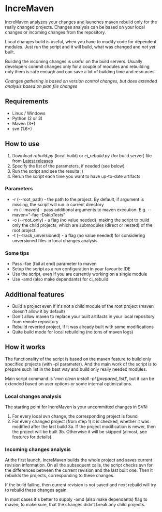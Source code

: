 # IncreMaven
IncreMaven analyzes your changes and launches maven rebuild only for the really changed projects. Changes analysis can be based on your local changes or incoming changes from the repository.

Local changes build is useful, when you have to modify code for dependent modules. Just run the script and it will build, what was changed and _not yet_ built.

Building the incoming changes is useful on the build servers. Usually developers commit changes only for a couple of modules and rebuilding only them is safe enough and can save a lot of building time and resources.

_Changes gathering is based on version control changes, but does extended analysis based on plan file changes_

## Requirements
* Linux / Windows
* Python (2 or 3)
* Maven (3+)
* svn (1.6+)

## How to use
1. Download _rebuild.py_ (local build) or _ci_rebuild.py_ (for build server) file from [Latest releases](https://github.com/bugy/incremaven/releases/latest)
2. Specify the list of the parameters, if needed (see below)
3. Run the script and see the results :)
4. Rerun the script each time you want to have up-to-date artifacts

### Parameters
* -r (--root_path) - the path to the project. By default, if argument is missing, the script will run in current directory
* -m (--maven) - pass additional arguments to maven execution. E.g. --maven="-fae -DskipTests"
* -o (--root_only) - a flag (no value needed), making the script to build only the child projects, which are submodules (direct or nested) of the root project.
* -t (--track_unversioned) - a flag (no value needed) for considering unversioned files in local changes analysis

### Some tips
* Pass -fae (fail at end) parameter to maven
* Setup the script as a run configuration in your favourite IDE 
* Use the script, even if you are currently working on a single module
* Use -amd (also make dependants) for ci_rebuild

## Additional features
* Build a project even if it's not a child module of the root project (maven doesn't allow it by default)
* Don't allow maven to replace your built artifacts in your local repository from remote repository
* Rebuild reverted project, if it was already built with some modifications
* Quite build mode for local rebuilding (no tons of maven logs)

## How it works 
The functionality of the script is based on the maven feature to build only specified projects (with -pl parameter). And the main work of the script is to prepare such list in the best way and build only really needed modules.

Main script command is '_mvn clean install -pl [prepared_list]_', but it can be extended based on user options or some internal optimizations. 

### Local changes analysis
The starting point for IncreMaven is your uncommitted changes in SVN:
1. For every local svn change, the corresponding project is found
2. For every changed project (from step 1) it is checked, whether it was modified after the last build
3a. If the project modification is newer, then the project will be built
3b. Otherwise it will be skipped (almost, see features for details).

### Incoming changes analysis
At the first launch, IncreMaven builds the whole project and saves current revision information.
On all the subsequent calls, the script checks svn for the differences between the current revision and the last built one. Then it rebuilds the projects, corresponding to these changes. 

If the build failing, then current revision is not saved and next rebuild will try to rebuild these changes again.

In most cases it's better to supply -amd (also make dependants) flag to maven, to make sure, that the changes didn't break any child projects. 
